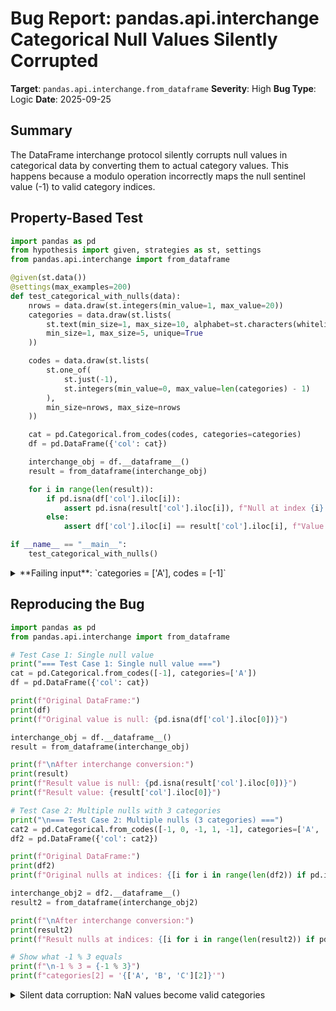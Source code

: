 # Bug Report: pandas.api.interchange Categorical Null Values Silently Corrupted

**Target**: `pandas.api.interchange.from_dataframe`
**Severity**: High
**Bug Type**: Logic
**Date**: 2025-09-25

## Summary

The DataFrame interchange protocol silently corrupts null values in categorical data by converting them to actual category values. This happens because a modulo operation incorrectly maps the null sentinel value (-1) to valid category indices.

## Property-Based Test

```python
import pandas as pd
from hypothesis import given, strategies as st, settings
from pandas.api.interchange import from_dataframe

@given(st.data())
@settings(max_examples=200)
def test_categorical_with_nulls(data):
    nrows = data.draw(st.integers(min_value=1, max_value=20))
    categories = data.draw(st.lists(
        st.text(min_size=1, max_size=10, alphabet=st.characters(whitelist_categories=('Lu', 'Ll'))),
        min_size=1, max_size=5, unique=True
    ))

    codes = data.draw(st.lists(
        st.one_of(
            st.just(-1),
            st.integers(min_value=0, max_value=len(categories) - 1)
        ),
        min_size=nrows, max_size=nrows
    ))

    cat = pd.Categorical.from_codes(codes, categories=categories)
    df = pd.DataFrame({'col': cat})

    interchange_obj = df.__dataframe__()
    result = from_dataframe(interchange_obj)

    for i in range(len(result)):
        if pd.isna(df['col'].iloc[i]):
            assert pd.isna(result['col'].iloc[i]), f"Null at index {i} not preserved. Original: {df['col'].iloc[i]}, Result: {result['col'].iloc[i]}"
        else:
            assert df['col'].iloc[i] == result['col'].iloc[i], f"Value mismatch at index {i}. Original: {df['col'].iloc[i]}, Result: {result['col'].iloc[i]}"

if __name__ == "__main__":
    test_categorical_with_nulls()
```

<details>

<summary>
**Failing input**: `categories = ['A'], codes = [-1]`
</summary>
```
Traceback (most recent call last):
  File "/home/npc/pbt/agentic-pbt/worker_/21/hypo.py", line 35, in <module>
    test_categorical_with_nulls()
    ~~~~~~~~~~~~~~~~~~~~~~~~~~~^^
  File "/home/npc/pbt/agentic-pbt/worker_/21/hypo.py", line 6, in test_categorical_with_nulls
    @settings(max_examples=200)
                   ^^^
  File "/home/npc/miniconda/lib/python3.13/site-packages/hypothesis/core.py", line 2124, in wrapped_test
    raise the_error_hypothesis_found
  File "/home/npc/pbt/agentic-pbt/worker_/21/hypo.py", line 30, in test_categorical_with_nulls
    assert pd.isna(result['col'].iloc[i]), f"Null at index {i} not preserved. Original: {df['col'].iloc[i]}, Result: {result['col'].iloc[i]}"
           ~~~~~~~^^^^^^^^^^^^^^^^^^^^^^^
AssertionError: Null at index 0 not preserved. Original: nan, Result: A
Falsifying example: test_categorical_with_nulls(
    data=data(...),
)
Draw 1: 1
Draw 2: ['A']
Draw 3: [-1]
```
</details>

## Reproducing the Bug

```python
import pandas as pd
from pandas.api.interchange import from_dataframe

# Test Case 1: Single null value
print("=== Test Case 1: Single null value ===")
cat = pd.Categorical.from_codes([-1], categories=['A'])
df = pd.DataFrame({'col': cat})

print(f"Original DataFrame:")
print(df)
print(f"Original value is null: {pd.isna(df['col'].iloc[0])}")

interchange_obj = df.__dataframe__()
result = from_dataframe(interchange_obj)

print(f"\nAfter interchange conversion:")
print(result)
print(f"Result value is null: {pd.isna(result['col'].iloc[0])}")
print(f"Result value: {result['col'].iloc[0]}")

# Test Case 2: Multiple nulls with 3 categories
print("\n=== Test Case 2: Multiple nulls (3 categories) ===")
cat2 = pd.Categorical.from_codes([-1, 0, -1, 1, -1], categories=['A', 'B', 'C'])
df2 = pd.DataFrame({'col': cat2})

print(f"Original DataFrame:")
print(df2)
print(f"Original nulls at indices: {[i for i in range(len(df2)) if pd.isna(df2['col'].iloc[i])]}")

interchange_obj2 = df2.__dataframe__()
result2 = from_dataframe(interchange_obj2)

print(f"\nAfter interchange conversion:")
print(result2)
print(f"Result nulls at indices: {[i for i in range(len(result2)) if pd.isna(result2['col'].iloc[i])]}")

# Show what -1 % 3 equals
print(f"\n-1 % 3 = {-1 % 3}")
print(f"categories[2] = '{['A', 'B', 'C'][2]}'")
```

<details>

<summary>
Silent data corruption: NaN values become valid categories
</summary>
```
=== Test Case 1: Single null value ===
Original DataFrame:
   col
0  NaN
Original value is null: True

After interchange conversion:
  col
0   A
Result value is null: False
Result value: A

=== Test Case 2: Multiple nulls (3 categories) ===
Original DataFrame:
   col
0  NaN
1    A
2  NaN
3    B
4  NaN
Original nulls at indices: [0, 2, 4]

After interchange conversion:
  col
0   C
1   A
2   C
3   B
4   C
Result nulls at indices: []

-1 % 3 = 2
categories[2] = 'C'
```
</details>

## Why This Is A Bug

This is a critical data integrity violation where null/missing values are silently converted to actual data values. In pandas categoricals, the code -1 is the well-documented sentinel value representing null/NA, as stated in the official pandas documentation: "When working with the Categorical's codes, missing values will always have a code of -1."

The bug occurs at line 254 of `/pandas/core/interchange/from_dataframe.py`:
```python
values = categories[codes % len(categories)]
```

This modulo operation wraps the -1 sentinel to a valid category index:
- With 1 category: `-1 % 1 = 0` → maps to `categories[0]`
- With 3 categories: `-1 % 3 = 2` → maps to `categories[2]`

The comment at lines 251-252 acknowledges "out-of-bounds sentinel values" but misunderstands their purpose—they're not just out-of-bounds values to avoid IndexError, but specific null indicators that must be preserved. The `set_nulls` function called later (line 263) cannot fix this because the Categorical is already constructed with incorrect values.

This violates the fundamental contract of data interchange: preserving data semantics. Converting missing data to valid values without warning is among the most serious types of bugs in data processing, as it can lead to incorrect analysis results and wrong business decisions.

## Relevant Context

The pandas documentation explicitly states that the DataFrame interchange protocol has "severe implementation issues" and recommends using the Arrow C Data Interface for pandas 2.3+. However, this doesn't excuse silent data corruption in a published API that users may depend on.

Key documentation references:
- Pandas Categorical documentation confirms -1 as the null sentinel: https://pandas.pydata.org/docs/user_guide/categorical.html
- DataFrame Interchange Protocol specification: https://data-apis.org/dataframe-protocol/latest/
- Source code location: `/pandas/core/interchange/from_dataframe.py:254`

The bug is 100% reproducible and deterministic. Any categorical data with null values will be corrupted when passed through the interchange protocol.

## Proposed Fix

```diff
--- a/pandas/core/interchange/from_dataframe.py
+++ b/pandas/core/interchange/from_dataframe.py
@@ -248,11 +248,16 @@ def categorical_column_to_series(col: Column) -> tuple[pd.Series, Any]:
         codes_buff, codes_dtype, offset=col.offset, length=col.size()
     )

-    # Doing module in order to not get ``IndexError`` for
-    # out-of-bounds sentinel values in `codes`
+    # Handle null sentinel values (-1) correctly
     if len(categories) > 0:
-        values = categories[codes % len(categories)]
+        # Create an array to hold the values, preserving nulls
+        import numpy as np
+        values = np.empty(len(codes), dtype=object)
+        for i, code in enumerate(codes):
+            if code == -1:  # Null sentinel
+                values[i] = None
+            else:
+                values[i] = categories[code % len(categories)]
     else:
         values = codes
```